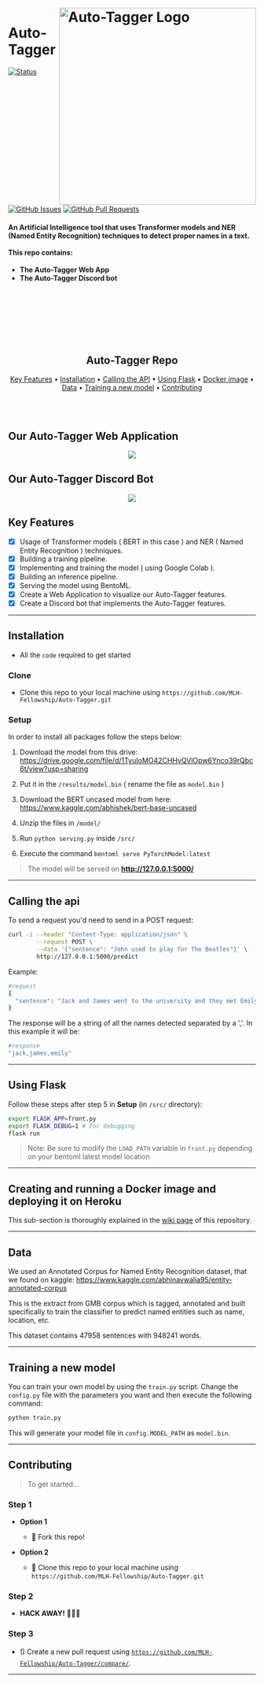<h1 align="left">
  <br>
 <a href="https://neghlbouh.now.sh/">
    <img src="https://i.imgur.com/llRw5MA.png" align="right" height=400px title="Auto-Tagger" alt="Auto-Tagger Logo">
</a>
  <br>
  Auto-Tagger
  <br>
</h1>

[![Status](https://img.shields.io/badge/status-active-success.svg)]()
[![GitHub Issues](https://img.shields.io/github/issues/MLH-Fellowship/Auto-Tagger.svg)](https://github.com/MLH-Fellowship/Auto-Tagger/issues)
[![GitHub Pull Requests](https://img.shields.io/github/issues-pr/MLH-Fellowship/Auto-Tagger.svg)](https://github.com/MLH-Fellowship/Auto-Tagger/pulls)

<h4 align="left">An Artificial Intelligence tool that uses Transformer models and NER (Named Entity Recognition) techniques to detect proper names in a text. <br><br>
This repo contains:</h4>

* **The Auto-Tagger Web App**
* **The Auto-Tagger Discord bot**

<br><br><br><br><br><br>

<h2 align="center">Auto-Tagger Repo</h2>

<p align="center">
  <a href="#key-features">Key Features</a> •
  <a href="#installation">Installation</a> •
  <a href="#calling-the-api">Calling the API</a> •
  <a href="#using-flask">Using Flask</a> •
  <a href="#creating-and-running-a-docker-image-and-deploying-it-on-heroku">Docker image</a> •
  <a href="#data">Data</a> •
  <a href="#training-a-new-model">Training a new model</a> •
  <a href="#contributing">Contributing</a>
</p>

<br><br>
## Our Auto-Tagger Web Application
<p align="center">
<img src="https://i.imgur.com/7wWrjNS.gif" >
</p>

## Our Auto-Tagger Discord Bot
<p align="center">
<img src="https://i.imgur.com/tdKFxwr.gif" >
</p>

## Key Features 

- [x] Usage of Transformer models ( BERT in this case ) and NER ( Named Entity Recognition ) techniques.
- [x] Building a training pipeline.
- [x] Implementing and training the model ( using Google Colab ).
- [x] Building an inference pipeline.
- [x] Serving the model using BentoML.
- [x] Create a Web Application to visualize our Auto-Tagger features.
- [x] Create a Discord bot that implements the Auto-Tagger features.

-------

## Installation

- All the `code` required to get started

### Clone

- Clone this repo to your local machine using `https://github.com/MLH-Fellowship/Auto-Tagger.git`

### Setup

In order to install all packages follow the steps below:

1. Download the model from this drive: https://drive.google.com/file/d/1TyuIoMO42CHHvQVlOpw6Ynco39rQbc6t/view?usp=sharing

2. Put it in the `/results/model.bin` ( rename the file as `model.bin` )

3. Download the BERT uncased model from here: https://www.kaggle.com/abhishek/bert-base-uncased

4. Unzip the files in `/model/`

5. Run `python serving.py` inside `/src/`

6. Execute the command `bentoml serve PyTorchModel:latest`

> The model will be served on **http://127.0.0.1:5000/**

-------

## Calling the api
To send a request you'd need to send in a POST request:

```bash
curl -i --header "Content-Type: application/json" \
        --request POST \
        --data '{"sentence": "John used to play for The Beatles"}' \
        http://127.0.0.1:5000/predict
```

Example:

```bash
#request
{ 
  "sentence": "Jack and James went to the university and they met Emily"
}
```

The response will be a string of all the names detected separated by a ','. In this example it will be:

```bash
#response
"jack,james,emily"
```

-------

## Using Flask
Follow these steps after step 5 in **Setup** (in `/src/` directory):

```bash
export FLASK_APP=front.py
export FLASK_DEBUG=1 # For debugging
flask run
```
> Note: Be sure to modify the `LOAD_PATH` variable in `front.py` depending on your bentoml latest model location

-------

## Creating and running a Docker image and deploying it on Heroku
This sub-section is thoroughly explained in the [wiki page](https://github.com/MLH-Fellowship/Auto-Tagger/wiki) of this repository.

-------

## Data
We used an Annotated Corpus for Named Entity Recognition dataset, that we found on kaggle: https://www.kaggle.com/abhinavwalia95/entity-annotated-corpus

This is the extract from GMB corpus which is tagged, annotated and built specifically to train the classifier to predict named entities such as name, location, etc.

This dataset contains 47958 sentences with 948241 words.

-------
## Training a new model
You can train your own model by using the `train.py` script.
Change the `config.py` file with the parameters you want and then execute the following command:

```bash
python train.py
```
This will generate your model file in `config.MODEL_PATH` as `model.bin`.

-------

## Contributing

> To get started...

### Step 1

- **Option 1**
    - 🍴 Fork this repo!

- **Option 2**
    - 👯 Clone this repo to your local machine using `https://github.com/MLH-Fellowship/Auto-Tagger.git`

### Step 2

- **HACK AWAY!** 🔨🔨🔨

### Step 3

- 🔃 Create a new pull request using <a href="https://github.com/MLH-Fellowship/Auto-Tagger/compare/" target="_blank">`https://github.com/MLH-Fellowship/Auto-Tagger/compare/`</a>.

---
